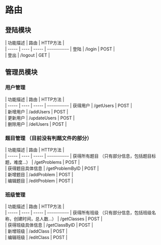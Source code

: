 # 路由

## 登陆模块


| 功能描述 | 路由 | HTTP方法 |  
| ----- | ---- | ----- | ----------- 
| 登陆 | /login  | POST |  
| 登出 | /logout | GET |  
 



## 管理员模块

### 用户管理

| 功能描述 | 路由 | HTTP方法 |  
| ----- | ---- | ----- | ----------- 
| 获得用户 | /getUsers  | POST |  
| 新增用户 | /addUsers | POST |  
| 更新用户 | /updateUsers | POST |  
| 删除用户 | /delUsers | POST |  

### 题目管理 （目前没有判题文件的部分）

| 功能描述 | 路由 | HTTP方法 |  
| ----- | ---- | ----- | ----------- 
| 获得所有题目 （只有部分信息，包括题目标题，难度...） | /getProblems  | POST |  
| 获得题目具体信息 | /getProblemByID | POST |  
| 新增题目 | /addProblem | POST |  
| 编辑题目 | /editProblem | POST |  


### 班级管理 

| 功能描述 | 路由 | HTTP方法 |  
| ----- | ---- | ----- | ----------- 
| 获得所有班级 （只有部分信息，包括班级名称，创建时间，总人数...） | /getClasses  | POST |  
| 获得班级具体信息 | /getClassByID | POST |  
| 新增班级 | /addClass | POST |  
| 编辑班级 | /editClass | POST |  

